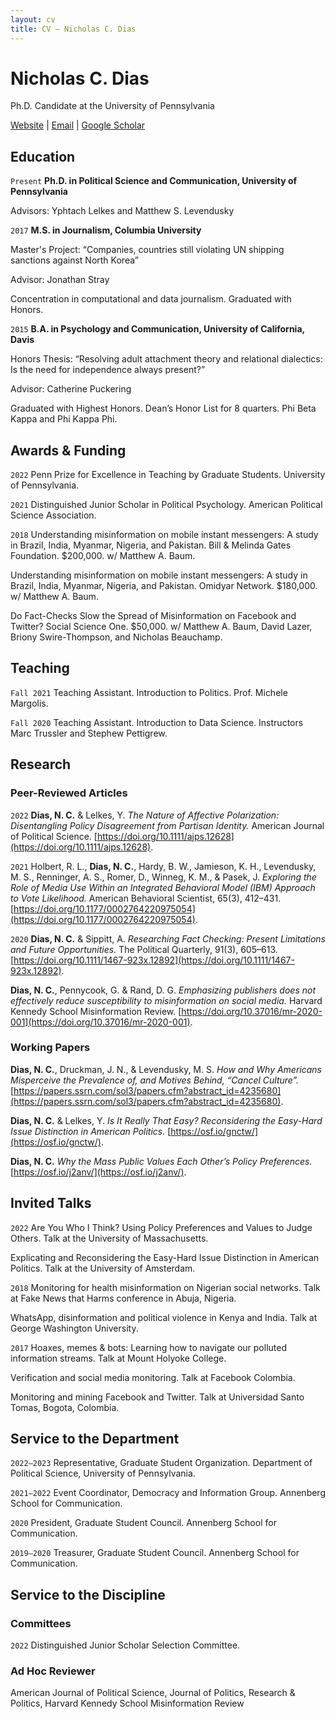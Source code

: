 ```yaml
---
layout: cv
title: CV – Nicholas C. Dias
---
```


# Nicholas C. Dias
Ph.D. Candidate at the University of Pennsylvania



<div id="webaddress">
<a href="https://niccdias.com/">Website</a> | <a href="mailto:niccdias@sas.upenn.edu">Email</a> | <a href="https://scholar.google.com/citations?user=XudGcdkAAAAJ">Google Scholar</a>
</div>



## Education
`Present` **Ph.D. in Political Science and Communication, University of Pennsylvania**

Advisors: Yphtach Lelkes and Matthew S. Levendusky

`2017` **M.S. in Journalism, Columbia University**

Master's Project: “Companies, countries still violating UN shipping sanctions against North Korea”

Advisor: Jonathan Stray

Concentration in computational and data journalism. Graduated with Honors.

`2015` **B.A. in Psychology and Communication, University of California, Davis**

Honors Thesis: “Resolving adult attachment theory and relational dialectics: Is the need for independence always present?”

Advisor: Catherine Puckering

Graduated with Highest Honors. Dean’s Honor List for 8 quarters. Phi Beta Kappa and Phi Kappa Phi.

## Awards & Funding
`2022` Penn Prize for Excellence in Teaching by Graduate Students. University of Pennsylvania.

`2021` Distinguished Junior Scholar in Political Psychology. American Political Science Association.

`2018` Understanding misinformation on mobile instant messengers: A study in Brazil, India, Myanmar, Nigeria, and Pakistan. Bill & Melinda Gates Foundation. $200,000. w/ Matthew A. Baum. 

Understanding misinformation on mobile instant messengers: A study in Brazil, India, Myanmar, Nigeria, and Pakistan. Omidyar Network. $180,000. w/ Matthew A. Baum. 

Do Fact-Checks Slow the Spread of Misinformation on Facebook and Twitter? Social Science One. $50,000. w/ Matthew A. Baum,  David Lazer, Briony Swire-Thompson, and Nicholas Beauchamp.



## Teaching
`Fall 2021` Teaching Assistant. Introduction to Politics. Prof. Michele Margolis.

`Fall 2020` Teaching Assistant. Introduction to Data Science. Instructors Marc Trussler and Stephew Pettigrew.



## Research

### Peer-Reviewed Articles
`2022` **Dias, N. C.** & Lelkes, Y. *The Nature of Affective Polarization: Disentangling Policy Disagreement from Partisan Identity.* American Journal of Political Science. [https://doi.org/10.1111/ajps.12628](https://doi.org/10.1111/ajps.12628).

`2021` Holbert, R. L., **Dias, N. C.**, Hardy, B. W., Jamieson, K. H., Levendusky, M. S., Renninger, A. S., Romer, D., Winneg, K. M., & Pasek, J. *Exploring the Role of Media Use Within an Integrated Behavioral Model (IBM) Approach to Vote Likelihood.* American Behavioral Scientist, 65(3), 412–431. [https://doi.org/10.1177/0002764220975054](https://doi.org/10.1177/0002764220975054).

`2020` **Dias, N. C.** & Sippitt, A. *Researching Fact Checking: Present Limitations and Future Opportunities.* The Political Quarterly, 91(3), 605–613. [https://doi.org/10.1111/1467-923x.12892](https://doi.org/10.1111/1467-923x.12892).

**Dias, N. C.**, Pennycook, G. & Rand, D. G. *Emphasizing publishers does not effectively reduce susceptibility to misinformation on social media.* Harvard Kennedy School Misinformation Review. [https://doi.org/10.37016/mr-2020-001](https://doi.org/10.37016/mr-2020-001).

### Working Papers
**Dias, N. C.**, Druckman, J. N., & Levendusky, M. S. *How and Why Americans Misperceive the Prevalence of, and Motives Behind, “Cancel Culture”.* [https://papers.ssrn.com/sol3/papers.cfm?abstract_id=4235680](https://papers.ssrn.com/sol3/papers.cfm?abstract_id=4235680).

**Dias, N. C.** & Lelkes, Y. *Is It Really That Easy? Reconsidering the Easy-Hard Issue Distinction in American Politics.* [https://osf.io/gnctw/](https://osf.io/gnctw/).

**Dias, N. C.** _Why the Mass Public Values Each Other’s Policy Preferences._ [https://osf.io/j2anv/](https://osf.io/j2anv/).


## Invited Talks
`2022` Are You Who I Think? Using Policy Preferences and Values to Judge Others. Talk at the University of Massachusetts.

Explicating and Reconsidering the Easy-Hard Issue Distinction in American Politics. Talk at the University of Amsterdam.

`2018` Monitoring for health misinformation on Nigerian social networks. Talk at Fake News that Harms conference in Abuja, Nigeria.

WhatsApp, disinformation and political violence in Kenya and India. Talk at George Washington University.

`2017` Hoaxes, memes & bots: Learning how to navigate our polluted information streams. Talk at Mount Holyoke College.

Verification and social media monitoring. Talk at Facebook Colombia.

Monitoring and mining Facebook and Twitter. Talk at Universidad Santo Tomas, Bogota, Colombia.


## Service to the Department
`2022–2023` Representative, Graduate Student Organization. Department of Political Science, University of Pennsylvania.

`2021–2022` Event Coordinator, Democracy and Information Group. Annenberg School for Communication.

`2020` President, Graduate Student Council. Annenberg School for Communication.

`2019–2020` Treasurer, Graduate Student Council. Annenberg School for Communication.


## Service to the Discipline

### Committees
`2022` Distinguished Junior Scholar Selection Committee.

### Ad Hoc Reviewer
American Journal of Political Science, Journal of Politics, Research & Politics, Harvard Kennedy School Misinformation Review

<!-- ### Footer

Last updated: March 2023 -->


